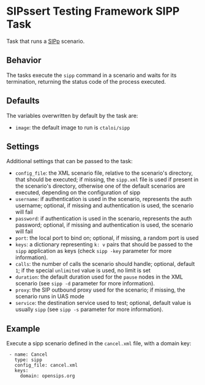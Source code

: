 # SIPssert Testing Framework SIPP Task

Task that runs a [SIPp](https://sipp.sourceforge.net/) scenario.

## Behavior

The tasks execute the `sipp` command in a scenario and waits for its
termination, returning the status code of the process executed.

## Defaults

The variables overwritten by default by the task are:

* `image`: the default image to run is `ctaloi/sipp`

## Settings

Additional settings that can be passed to the task:

* `config_file`: the XML scenario file, relative to the scenario's directory,
that should be executed; if missing, the `sipp.xml` file is used if present
in the scenario's directory, otherwise one of the default scenarios are
executed, depending on the configuration of sipp
* `username`: if authentication is used in the scenario, represents the auth
username; optional, if missing and authentication is used, the scenario will
fail
* `password`: if authentication is used in the scenario, represents the auth
password; optional, if missing and authentication is used, the scenario will
fail
* `port`: the local port to bind on; optional, if missing, a random port is used
* `keys`: a dictionary representing `k: v` pairs that should be passed to the
`sipp` application as keys (check `sipp -key` parameter for more information).
* `calls`: the number of calls the scenario should handle; optional, default
`1`; if the special `unlimited` value is used, no limit is set
* `duration`: the default duration used for the `pause` nodes in the XML
scenario (see `sipp -d` parameter for more information).
* `proxy`: the SIP outbound proxy used for the scenario; if missing, the
scenario runs in UAS mode
* `service`: the destination service used to test; optional, default value is
usually `sipp` (see `sipp -s` parameter for more information).

## Example

Execute a sipp scenario defined in the `cancel.xml` file, with a domain key:

```
 - name: Cancel
   type: sipp
   config_file: cancel.xml
   keys:
     domain: opensips.org
```
